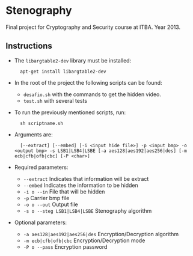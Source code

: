Stenography
============================

Final project for Cryptography and Security course at ITBA. Year 2013.

## Instructions

- The `libargtable2-dev` library must be installed:

        apt-get install libargtable2-dev 
	
- In the root of the project the following scripts can be found:
	- `desafio.sh` with the commands to get the hidden video.
	- `test.sh` with several tests


- To run the previously mentioned scripts, run:
        
        sh scriptname.sh

- Arguments are:

        [--extract] [--embed] [-i <input hide file>] -p <input bmp> -o <output bmp> -s LSB1|LSB4|LSBE [-a aes128|aes192|aes256|des] [-m ecb|cfb|ofb|cbc] [-P <char>]

- Required parameters:
	- `--extract` Indicates that information will be extract
	- `--embed` Indicates the information to be hidden
	- `-i o --in` File that will be hidden
	- `-p` Carrier bmp file
	- `-o o --out` Output file
	- `-s o --steg LSB1|LSB4|LSBE` Stenography algorithm

- Optional parameters:
	- `-a aes128|aes192|aes256|des` Encryption/Decryption algorithm
	- `-m ecb|cfb|ofb|cbc` Encryption/Decryption mode
	- `-P o --pass` Encryption password





